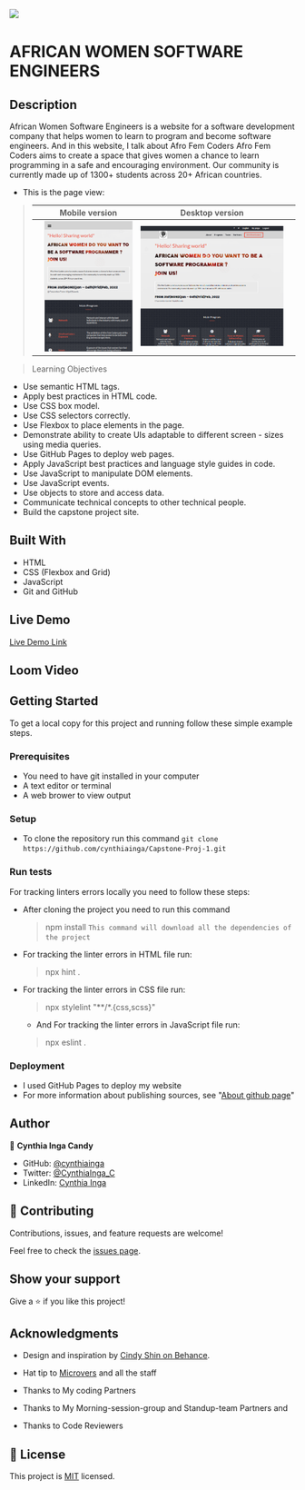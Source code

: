 ![](https://img.shields.io/badge/Microverse-blueviolet)

# AFRICAN WOMEN SOFTWARE ENGINEERS

## Description
African Women Software Engineers is a website for a software development company that helps women to learn to program and become software engineers. And in this website, I talk about Afro Fem Coders
Afro Fem Coders aims to create a space that gives women a chance to learn programming in a safe and encouraging environment. Our community is currently made up of 1300+ students across 20+ African countries.

- This is the page view:

> || Mobile version | Desktop version||
> |-|---------|-----------|-|
>|| ![Screenshot1](./images/MobileVersion.png)  | ![Screenshot2](./images/DesktopVersion.png) |

> Learning Objectives

- Use semantic HTML tags.
- Apply best practices in HTML code.
- Use CSS box model.
- Use CSS selectors correctly.
- Use Flexbox to place elements in the page.
- Demonstrate ability to create UIs adaptable to different screen - sizes using media queries.
- Use GitHub Pages to deploy web pages.
- Apply JavaScript best practices and language style guides in code.
- Use JavaScript to manipulate DOM elements.
- Use JavaScript events.
- Use objects to store and access data.
- Communicate technical concepts to other technical people.
- Build the capstone project site.


## Built With

- HTML
- CSS (Flexbox and Grid)
- JavaScript
- Git and GitHub

## Live Demo

[Live Demo Link](https://cynthiainga.github.io/Capstone-Proj-1/)

## Loom Video


## Getting Started

To get a local copy for this project and running follow these simple example steps.

### Prerequisites

- You need to have git installed in your computer
- A text editor or terminal
- A web brower to view output

### Setup

- To clone the repository run this command `git clone https://github.com/cynthiainga/Capstone-Proj-1.git`


### Run tests

For tracking linters errors locally you need to follow these steps:

- After cloning the project you need to run this command
  > npm install
   `This command will download all the dependencies of the project`

- For tracking the linter errors in HTML file run:
  > npx hint .

- For tracking the linter errors in CSS file run:
  > npx stylelint "**/*.{css,scss}"

  - And For tracking the linter errors in JavaScript file run:
  > npx eslint .

### Deployment

- I used GitHub Pages to deploy my website 
- For more information about publishing sources, see "[About github page](https://docs.github.com/en/pages/getting-started-with-github-pages/about-github-pages#publishing-sources-for-github-pages-sites)"

## Author

👤 **Cynthia Inga Candy**

- GitHub: [@cynthiainga](https://github.com/cynthiainga)
- Twitter: [@CynthiaInga_C](https://twitter.com/CynthiaInga_C)
- LinkedIn: [Cynthia Inga](https://www.linkedin.com/in/cynthia-inga7/)


## 🤝 Contributing

Contributions, issues, and feature requests are welcome!

Feel free to check the [issues page](../../issues/).

## Show your support

Give a ⭐️ if you like this project!

## Acknowledgments

- Design and inspiration by [Cindy Shin on Behance](https://www.behance.net/gallery/29845175/CC-Global-Summit-2015).

- Hat tip to [Microvers](www.microverse.org)  and all the staff
- Thanks to My coding Partners 
- Thanks to My Morning-session-group and Standup-team Partners and
- Thanks to Code Reviewers

## 📝 License

This project is [MIT](./MIT.md) licensed.
